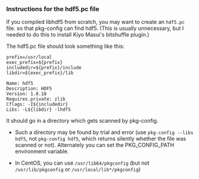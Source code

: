 ### Instructions for the hdf5.pc file

If you compiled libhdf5 from scratch, you may want to create an `hdf5.pc` file.
so that pkg-config can find hdf5.  (This is usually unnecessary, but I needed
to do this to install Kiyo Masui's bitshuffle plugin.)

The hdf5.pc file should look something like this:
```
prefix=/usr/local
exec_prefix=${prefix}
includedir=${prefix}/include
libdir=${exec_prefix}/lib

Name: hdf5
Description: HDF5
Version: 1.8.18
Requires.private: zlib
Cflags: -I${includedir}
Libs: -L${libdir} -lhdf5
```

It should go in a directory which gets scanned by pkg-config.

  - Such a directory may be found by trial and error (use `pkg-config --libs hdf5`,
    not `pkg-config hdf5`, which returns silently whether the file was scanned or not).
    Alternately you can set the PKG_CONFIG_PATH environment variable.

  - In CentOS, you can use `/usr/lib64/pkgconfig` (but not `/usr/lib/pkgconfig` or
    `/usr/local/lib*/pkgconfig`)


